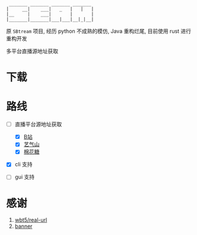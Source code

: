```
 _______ _______ _______ _______
|     __|    ___|   _   |   |   |
|__     |    ___|       |       |
|_______|_______|___|___|__|_|__|
```

原 `SBtream` 项目, 经历 python 不成熟的模仿, Java 重构烂尾, 目前使用 rust 进行重构开发

多平台直播源地址获取

# 下载

# 路线
- [ ] 直播平台源地址获取
  - [x] [B站](https://live.bilibili.com/)
  - [x] [艺气山](https://www.173.com/)
  - [x] [棉花糖](https://www.2cq.com/)
- [x] cli 支持
- [ ] gui 支持



# 感谢

1. [wbt5/real-url](https://github.com/wbt5/real-url/)
2. [banner](https://textkool.com/en/ascii-art-generator?hl=default&vl=default&font=Chunky&text=SEAM)